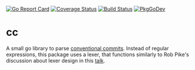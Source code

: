 [![Go Report Card](https://goreportcard.com/badge/github.com/zbindenren/cc)](https://goreportcard.com/report/github.com/zbindenren/cc)
[![Coverage Status](https://coveralls.io/repos/github/zbindenren/cc/badge.svg)](https://coveralls.io/github/zbindenren/cc)
[![Build Status](https://github.com/zbindenren/cc/workflows/build/badge.svg)](https://github.com/zbindenren/cc/actions)
[![PkgGoDev](https://pkg.go.dev/badge/github.com/zbindenren/cc)](https://pkg.go.dev/github.com/zbindenren/cc)

# cc
A small go library to parse [conventional commits](https://www.conventionalcommits.org/en/v1.0.0/). Instead of regular expressions,
this package uses a lexer, that functions similarly to Rob Pike's discussion about lexer design in this [talk](https://www.youtube.com/watch?v=HxaD_trXwRE).
